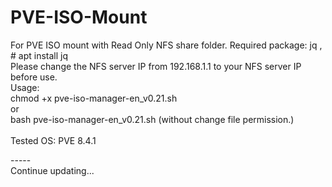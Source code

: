 # PVE-ISO-Mount

For PVE ISO mount with Read Only NFS share folder.
Required package: jq , # apt install jq </br>
Please change the NFS server IP from  192.168.1.1 to your NFS server IP before use. </br>
Usage: </br>
chmod +x pve-iso-manager-en_v0.21.sh </br>
or </br>
bash pve-iso-manager-en_v0.21.sh (without change file permission.) </br>
</br>
Tested OS: PVE 8.4.1 </br>

-----</br>
Continue updating... </br>

